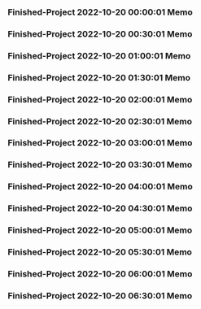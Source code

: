 ### Finished-Project 2022-10-20 00:00:01 Memo
### Finished-Project 2022-10-20 00:30:01 Memo
### Finished-Project 2022-10-20 01:00:01 Memo
### Finished-Project 2022-10-20 01:30:01 Memo
### Finished-Project 2022-10-20 02:00:01 Memo
### Finished-Project 2022-10-20 02:30:01 Memo
### Finished-Project 2022-10-20 03:00:01 Memo
### Finished-Project 2022-10-20 03:30:01 Memo
### Finished-Project 2022-10-20 04:00:01 Memo
### Finished-Project 2022-10-20 04:30:01 Memo
### Finished-Project 2022-10-20 05:00:01 Memo
### Finished-Project 2022-10-20 05:30:01 Memo
### Finished-Project 2022-10-20 06:00:01 Memo
### Finished-Project 2022-10-20 06:30:01 Memo
